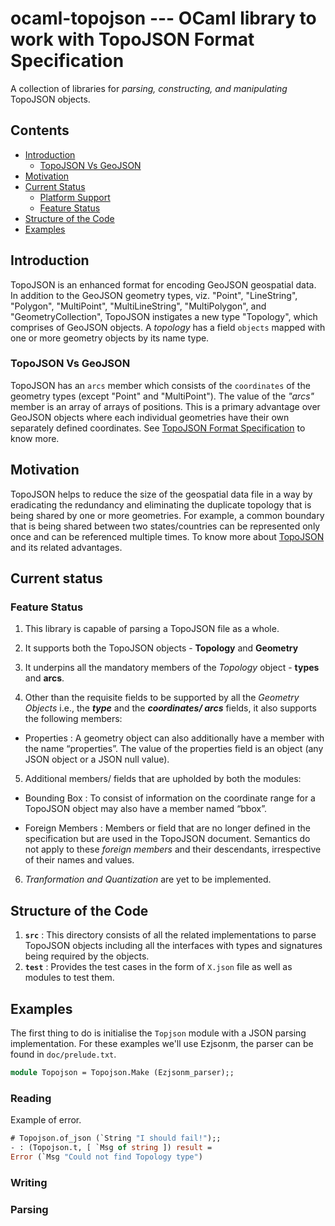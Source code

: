 # ocaml-topojson --- OCaml library to work with TopoJSON Format Specification


A collection of libraries for _parsing, constructing, and manipulating_ TopoJSON objects.

## Contents

* [Introduction](#introduction)
  * [TopoJSON Vs GeoJSON](#topojson-vs-geojson)
* [Motivation](#motivation)
* [Current Status](#current-status)
  * [Platform Support](#platform-support)
  * [Feature Status](#feature-status)
* [Structure of the Code](#structure-of-the-code)
* [Examples](#examples)


## Introduction
TopoJSON is an enhanced format for encoding GeoJSON geospatial data. In addition to the GeoJSON geometry types, viz. "Point", "LineString", "Polygon", "MultiPoint", "MultiLineString", "MultiPolygon", and "GeometryCollection", TopoJSON instigates a new type "Topology", which comprises of GeoJSON objects. A _topology_ has a field `objects` mapped with one or more geometry objects by its name type. 

### TopoJSON Vs GeoJSON
TopoJSON has an `arcs` member which consists of the `coordinates` of the geometry types (except "Point" and "MultiPoint"). The value of the _"arcs"_ member is an array of arrays of positions. This is a primary advantage over GeoJSON objects where each individual geometries have their own separately defined coordinates.
See [TopoJSON Format Specification](https://github.com/topojson/topojson-specification) to know more.


## Motivation
TopoJSON helps to reduce the size of the geospatial data file in a way by eradicating the redundancy and eliminating the duplicate topology that is being shared by one or more geometries. For example, a common boundary that is being shared between two states/countries can be represented only once and can be referenced multiple times.
To know more about [TopoJSON](https://github.com/topojson/topojson) and its related advantages.

## Current status

### Feature Status
1. This library is capable of parsing a TopoJSON file as a whole.

2. It supports both the TopoJSON objects - **Topology** and **Geometry**

3. It underpins all the mandatory members of the *Topology* object - **types** and **arcs**.

4. Other than the requisite fields to be supported by all the  *Geometry Objects* i.e., the ***type*** and the ***coordinates/ arcs*** fields, it also supports the following members:
  - Properties : A geometry object can also additionally have a member with the name “properties”. The value of the properties field is an object (any JSON object or a JSON null value).

5. Additional members/ fields that are upholded by both the modules:
  - Bounding Box : To consist of information on the coordinate range for a  TopoJSON object may also have a member named “bbox”.

  - Foreign Members : Members or field that are no longer defined in the specification but are used in the TopoJSON document. Semantics do not apply to these *foreign members* and their descendants, irrespective of their names and values.


6. *Tranformation and Quantization* are yet to be implemented.

## Structure of the Code
1. **`src`** : This directory consists of all the related implementations to parse TopoJSON objects including all the interfaces with types and signatures being required by the objects.
2. **`test`** : Provides the test cases in the form of ```X.json``` file as well as modules to test them.

## Examples

The first thing to do is initialise the `Topjson` module with a JSON parsing implementation. For these examples we'll use Ezjsonm, the parser can be found in `doc/prelude.txt`.

```ocaml
module Topojson = Topojson.Make (Ezjsonm_parser);;
```

### Reading

Example of error.

```ocaml
# Topojson.of_json (`String "I should fail!");;
- : (Topojson.t, [ `Msg of string ]) result =
Error (`Msg "Could not find Topology type")
```



### Writing

### Parsing

